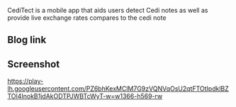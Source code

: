 
CediTect is a mobile app that aids users detect Cedi notes as well as provide live exchange rates compares to the cedi note


## Blog link


## Screenshot

https://play-lh.googleusercontent.com/PZ6bhKexMClM7G9zVQNVqOsU2qtFTOtIpdklBZTOl4InokB1jdAkODTPJWBTcWyT-w=w1366-h569-rw
